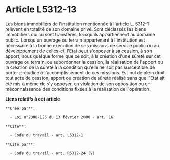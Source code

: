 # Article L5312-13

Les biens immobiliers de l'institution mentionnée à l'article L. 5312-1 relèvent en totalité de son domaine privé. Sont
déclassés les biens immobiliers qui lui sont transférés, lorsqu'ils appartiennent au domaine public. Lorsqu'un ouvrage ou
terrain appartenant à l'institution est nécessaire à la bonne exécution de ses missions de service public ou au développement
de celles-ci, l'Etat peut s'opposer à sa cession, à son apport, sous quelque forme que ce soit, à la création d'une sûreté
sur cet ouvrage ou terrain, ou subordonner la cession, la réalisation de l'apport ou la création de la sûreté à la condition
qu'elle ne soit pas susceptible de porter préjudice à l'accomplissement de ces missions. Est nul de plein droit tout acte de
cession, apport ou création de sûreté réalisé sans que l'Etat ait été mis à même de s'y opposer, en violation de son
opposition ou en méconnaissance des conditions fixées à la réalisation de l'opération.

**Liens relatifs à cet article**

	**Créé par**:

	  - Loi n°2008-126 du 13 février 2008 - art. 16

	**Cite**:

	  - Code du travail - art. L5312-1

	**Cité par**:

	  - Code du travail - art. R5312-24 (V)
